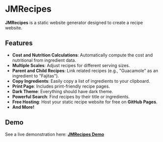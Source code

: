 # JMRecipes

**JMRecipes** is a static website generator designed to create a recipe website. 

## Features

- **Cost and Nutrition Calculations**: Automatically compute the cost and nutritional from ingredient data.
- **Multiple Scales**: Adjust recipes for different serving sizes.
- **Parent and Child Recipes**: Link related recipes (e.g., "Guacamole" as an ingredient to "Fajitas").
- **Copy Ingredients**: Easily copy a list of ingredients to your clipboard.
- **Print Page**: Includes print-friendly recipe pages.
- **Dark Theme**: Everything should have dark theme.
- **Powerful Search**: Find recipes by their title or ingredients.
- **Free Hosting**: Host your static recipe website for free on **GitHub Pages**.
- **And More!**

## Demo

See a live demonstration here: [**JMRecipes Demo**](https://realjoemay.github.io/jmr-demo/)
